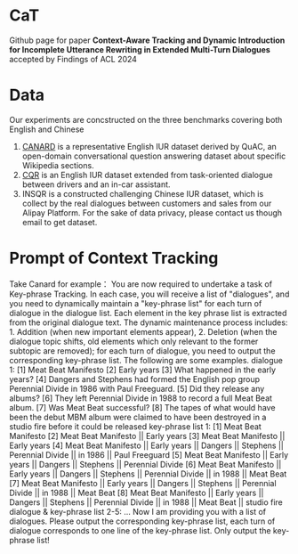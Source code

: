 # CaT

Github page for paper **Context-Aware Tracking and Dynamic Introduction for Incomplete Utterance Rewriting in Extended Multi-Turn Dialogues** accepted by Findings of ACL 2024

# Data

Our experiments are concstructed on the three benchmarks covering both English and Chinese
1. [CANARD](https://sites.google.com/view/qanta/projects/canard) is a representative English IUR dataset derived by QuAC, an open-domain conversational question answering dataset about specific Wikipedia sections.
2. [CQR](https://github.com/alexa/alexa-dataset-contextual-query-rewrite) is an English IUR dataset extended from task-oriented dialogue between drivers and an in-car assistant.
3. INSQR is a constructed challenging Chinese IUR dataset, which is collect by the real dialogues between customers and sales from our Alipay Platform. For the sake of data privacy, please contact us though email to get dataset.

# Prompt of Context Tracking
Take Canard for example：
  You are now required to undertake a task of Key-phrase Tracking. In each case, you will receive a list of "dialogues", and you need to dynamically maintain a "key-phrase list" for each turn of dialogue in the dialogue list. Each element in the key phrase list is extracted from the original dialogue text. The dynamic maintenance process includes: 1. Addition (when new important elements appear), 2. Deletion (when the dialogue topic shifts, old elements which only relevant to the former subtopic are removed); for each turn of dialogue, you need to output the corresponding key-phrase list. The following are some examples. 
  dialogue 1: 
  [1] Meat Beat Manifesto
  [2] Early years
  [3] What happened in the early years?
  [4] Dangers and Stephens had formed the English pop group Perennial Divide in 1986 with Paul Freeguard.
  [5] Did they release any albums?
  [6] They left Perennial Divide in 1988 to record a full Meat Beat album.
  [7] Was Meat Beat successful?
  [8] The tapes of what would have been the debut MBM album were claimed to have been destroyed in a studio fire before it could be released
  key-phrase list 1: 
  [1] Meat Beat Manifesto
  [2] Meat Beat Manifesto || Early years
  [3] Meat Beat Manifesto || Early years
  [4] Meat Beat Manifesto || Early years || Dangers || Stephens || Perennial Divide || in 1986 || Paul Freeguard
  [5] Meat Beat Manifesto || Early years || Dangers || Stephens || Perennial Divide
  [6] Meat Beat Manifesto || Early years || Dangers || Stephens || Perennial Divide || in 1988 || Meat Beat
  [7] Meat Beat Manifesto || Early years || Dangers || Stephens || Perennial Divide || in 1988 || Meat Beat
  [8] Meat Beat Manifesto || Early years || Dangers || Stephens || Perennial Divide || in 1988 || Meat Beat || studio fire
  dialogue & key-phrase list 2-5: ... 
  Now I am providing you with a list of dialogues. Please output the corresponding key-phrase list, each turn of dialogue corresponds to one line of the key-phrase list. Only output the key-phrase list!


